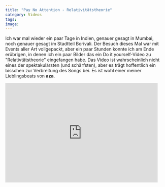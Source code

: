 ```yaml
---
title: "Pay No Attention - Relativitätstheorie"
category: Videos
tags: 
image: 
---
```


Ich war mal wieder ein paar Tage in Indien, genauer gesagt in Mumbai, noch genauer gesagt im Stadtteil Borivali. Der Besuch dieses Mal war mit Events aller Art vollgepackt, aber ein paar Stunden konnte ich am Ende erübrigen, in denen ich ein paar Bilder das ein Do it yourself-Video zu "Relativtätstheorie" eingefangen habe. Das Video ist wahrscheinlich nicht eines der spektakulärsten (und schärfsten), aber es trägt hoffentlich ein bisschen zur Verbreitung des Songs bei. Es ist wohl einer meiner Lieblingsbeats von **aza**.  
<iframe width="480" height="315" src="https://www.youtube.com/embed/p8AvoMd8CYw" frameborder="0" allowfullscreen></iframe>
